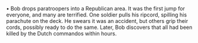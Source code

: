 •     Bob drops paratroopers into a Republican area. It was the first jump for everyone, and many are terrified. One soldier pulls his ripcord, spilling his parachute on the deck. He swears it was an accident, but others grip their cords, possibly ready to do the same. Later, Bob discovers that all had been killed by the Dutch commandos within hours. 
